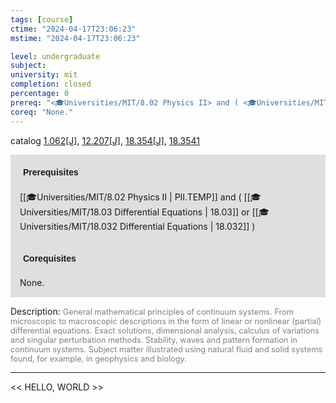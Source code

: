 ```yaml
---
tags: [course]
ctime: "2024-04-17T23:06:23"
mstime: "2024-04-17T23:06:23"

level: undergraduate
subject: 
university: mit
completion: closed
percentage: 0
prereq: "<🎓Universities/MIT/8.02 Physics II> and ( <🎓Universities/MIT/18.03 Differential Equations> or <🎓Universities/MIT/18.032 Differential Equations> )"
coreq: "None."
---
```


catalog [1.062[J]](http://student.mit.edu/catalog/m1a.html#1.062), [12.207[J]](http://student.mit.edu/catalog/m12a.html#12.207), [18.354[J]](http://student.mit.edu/catalog/m18a.html#18.354), [18.3541](http://student.mit.edu/catalog/m18a.html#18.3541)

<span style="display: block; padding: 15px; background-color: rgb(100, 100, 100, 0.2);"><font id="m_prereq202_0" style="display: block; font-family: Arial, sans-serif; font-weight: bold; padding: 5px">Prerequisites</font><br><span id="prereq202_0">[[🎓Universities/MIT/8.02 Physics II | PII.TEMP]] and ( [[🎓Universities/MIT/18.03 Differential Equations | 18.03]] or [[🎓Universities/MIT/18.032 Differential Equations | 18.032]] )</span></span>
<span style="display: block; padding: 15px; background-color: rgb(100, 100, 100, 0.2);"><font id="m_coreq202_0" style="display: block; font-family: Arial, sans-serif; font-weight: bold; padding: 5px">Corequisites</font><br><span id="coreq202_0">None.</span></span>

<font style="">Description:</font>
<font style="color: grey; font-size: 0.8rem;">General mathematical principles of continuum systems. From microscopic to macroscopic descriptions in the form of linear or nonlinear (partial) differential equations. Exact solutions, dimensional analysis, calculus of variations and singular perturbation methods. Stability, waves and pattern formation in continuum systems. Subject matter illustrated using natural fluid and solid systems found, for example, in geophysics and biology.</font>



---

<< HELLO, WORLD >>
